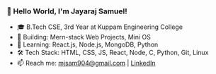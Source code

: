 ### 👋 Hello World, I'm Jayaraj Samuel!

- 🎓 B.Tech CSE, 3rd Year at Kuppam Engineering College  
- 🔧 Building: Mern-stack Web Projects, Mini OS  
- 🧠 Learning: React.js, Node.js, MongoDB, Python  
- 🛠️ Tech Stack: HTML, CSS, JS, React, Node, C, Python, Git, Linux  
- 📫 Reach me: mjsam904@gmail.com | [LinkedIn](https://linkedin.com/in/jayaraj-samuel-7029a028b)
